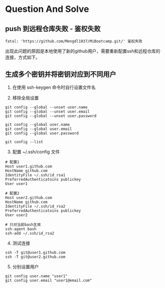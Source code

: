 # Question And Solve

## push 到远程仓库失败 - 鉴权失败

```
fatal: 'https://github.com/Mengdl1037/MiBootcamp.git/' 鉴权失败
```

出现此问题的原因是本地使用了新的github用户，需要重新配置ssh和远程仓库的连接，方式如下。

## 生成多个密钥并将密钥对应到不同用户

1. 在使用 ssh-keygen 命令时自行设置文件名

2. 移除全局设置

```
git config --global --unset user.name
git config --global --unset user.email
git config --global --unset user.password

git config --global user.name
git config --global user.email
git config --global user.password

git config --list
```

3. 配置 ~/.ssh/config 文件
   
```
# 配置1
Host user1.github.com
HostName github.com
IdentityFile ~/.ssh/id_rsa1
PreferredAuthenticatoins publickey
User user1

# 配置2
Host user2.github.com
HostName github.com
IdentityFile ~/.ssh/id_rsa2
PreferredAuthenticatoins publickey
User user2
```

```
# 只对当前bash生效
ssh-agent bash
ssh-add ~/.ssh/id_rsa2
```

4. 测试连接

```
ssh -T git@user1.github.com
ssh -T git@user2.github.com
```

5. 分别设置用户

```
git config user.name "user1"
git config user.email "user1@email.com"
```
